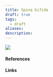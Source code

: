 ```yaml
---
title: Spina bifida
draft: true
tags:
  - draft
aliases: 
description:
---
```



![](https://i.imgur.com/ICtFIzV.png)



#### References

#### Links



